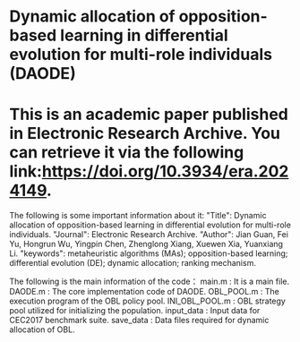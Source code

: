 # Dynamic allocation of opposition-based learning in differential evolution for multi-role individuals (DAODE)

# This is an academic paper published in Electronic Research Archive. You can retrieve it via the following link:https://doi.org/10.3934/era.2024149. 

The following is some important information about it:
"Title": Dynamic allocation of opposition-based learning in differential evolution for multi-role individuals.
"Journal": Electronic Research Archive.
"Author": Jian Guan, Fei Yu, Hongrun Wu, Yingpin Chen, Zhenglong Xiang, Xuewen Xia, Yuanxiang Li.
"keywords": metaheuristic algorithms (MAs); opposition-based learning; differential evolution (DE); dynamic allocation; ranking mechanism.

The following is the main information of the code：
main.m : It is a main file.
DAODE.m : The core implementation code of DAODE.
OBL_POOL.m : The execution program of the OBL policy pool.
INI_OBL_POOL.m : OBL strategy pool utilized for initializing the population.
input_data : Input data for CEC2017 benchmark suite.
save_data : Data files required for dynamic allocation of OBL.
